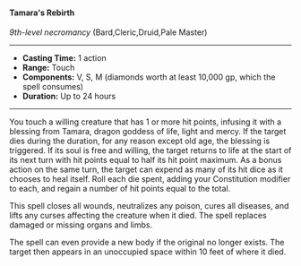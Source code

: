 #### Tamara's Rebirth
*9th-level necromancy* (Bard,Cleric,Druid,Pale Master)
___
- **Casting Time:** 1 action
- **Range:** Touch
- **Components:** V, S, M (diamonds worth at least 10,000 gp, which the spell consumes)
- **Duration:** Up to 24 hours
---
You touch a willing creature that has 1 or more hit points, infusing it with a blessing from Tamara, dragon goddess of life, light and mercy. If the target dies during the duration, for any reason except old age, the blessing is triggered. If its soul is free and willing, the target returns to life at the start of its next turn with hit points equal to half its hit point maximum. As a bonus action on the same turn, the target can expend as many of its hit dice as it chooses to heal itself. Roll each die spent, adding your Constitution modifier to each, and regain a number of hit points equal to the total.

This spell closes all wounds, neutralizes any poison, cures all diseases, and lifts any curses affecting the creature when it died. The spell replaces damaged or missing organs and limbs.

The spell can even provide a new body if the original no longer exists. The target then appears in an unoccupied space within 10 feet of where it died.
